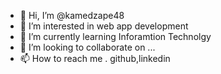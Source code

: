 - 👋 Hi, I’m @kamedzape48
- 👀 I’m interested in web app development
- 🌱 I’m currently learning Inforamtion Technolgy
- 💞️ I’m looking to collaborate on ...
- 📫 How to reach me .  github,linkedin

<!---
kamedzape48/kamedzape48 is a ✨ special ✨ repository because its `README.md` (this file) appears on your GitHub profile.
You can click the Preview link to take a look at your changes.
--->
